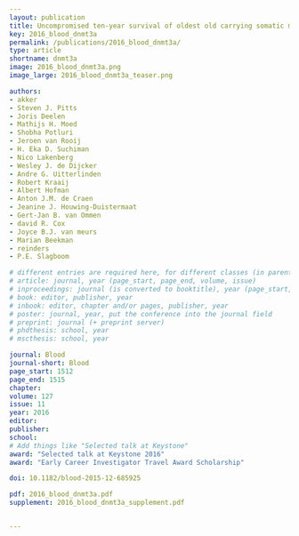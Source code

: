 ```yaml
---
layout: publication
title: Uncompromised ten-year survival of oldest old carrying somatic mutations in DNMT3A and TET2
key: 2016_blood_dnmt3a
permalink: /publications/2016_blood_dnmt3a/
type: article
shortname: dnmt3a
image: 2016_blood_dnmt3a.png
image_large: 2016_blood_dnmt3a_teaser.png

authors:
- akker
- Steven J. Pitts
- Joris Deelen
- Mathijs H. Moed
- Shobha Potluri
- Jeroen van Rooij
- H. Eka D. Suchiman
- Nico Lakenberg
- Wesley J. de Dijcker
- Andre G. Uitterlinden
- Robert Kraaij
- Albert Hofman
- Anton J.M. de Craen
- Jeanine J. Houwing-Duistermaat
- Gert-Jan B. van Ommen
- david R. Cox
- Joyce B.J. van meurs
- Marian Beekman
- reinders
- P.E. Slagboom

# different entries are required here, for different classes (in parentheses; optional for bibTeX but add them if available):
# article: journal, year (page_start, page_end, volume, issue)
# inproceedings: journal (is converted to booktitle), year (page_start, page_end)
# book: editor, publisher, year
# inbook: editor, chapter and/or pages, publisher, year
# poster: journal, year, put the conference into the journal field
# preprint: journal (+ preprint server)
# phdthesis: school, year
# mscthesis: school, year

journal: Blood
journal-short: Blood
page_start: 1512
page_end: 1515
chapter:
volume: 127
issue: 11
year: 2016
editor:
publisher:
school:
# Add things like "Selected talk at Keystone"
award: "Selected talk at Keystone 2016"
award: "Early Career Investigator Travel Award Scholarship"

doi: 10.1182/blood-2015-12-685925

pdf: 2016_blood_dnmt3a.pdf
supplement: 2016_blood_dnmt3a_supplement.pdf


---
```

